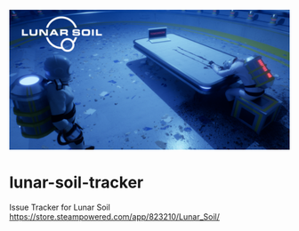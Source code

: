 ![Image](banner.png?raw=true)

# lunar-soil-tracker
Issue Tracker for Lunar Soil https://store.steampowered.com/app/823210/Lunar_Soil/

